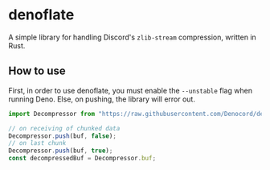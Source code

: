 # denoflate
A simple library for handling Discord's `zlib-stream` compression, written in Rust.

## How to use
First, in order to use denoflate, you must enable the `--unstable` flag when running Deno. Else, on pushing, the library will error out. 
```js
import Decompressor from "https://raw.githubusercontent.com/Denocord/denoflate/master/mod.ts";

// on receiving of chunked data
Decompressor.push(buf, false);
// on last chunk
Decompressor.push(buf, true);
const decompressedBuf = Decompressor.buf;
```